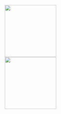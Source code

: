 <div align="center">
<img height="170px" src="https://github-readme-stats.vercel.app/api?username=KurisuNya" />
</div>
<div align="center">
<img height="170px" wdith="200px" src="https://github-readme-stats.vercel.app/api/top-langs/?username=KurisuNya&layout=compact&langs_count=8" />
</div>

